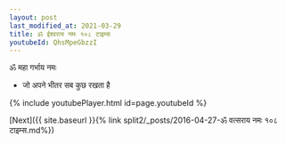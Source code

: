 ```yaml
---
layout: post
last_modified_at: 2021-03-29
title: ॐ ईश्वराय नमः १०८ टाइम्स
youtubeId: QhsMpeGbzzI
---
```

 
 
 ॐ महा गर्भाय नमः  
 
 -  जो अपने भीतर सब कुछ रखता है 
 
  
 
  
 
 
 
 
 
 


{% include youtubePlayer.html id=page.youtubeId %}
 
[Next]({{ site.baseurl }}{% link  split2/_posts/2016-04-27-ॐ वत्सराय नमः १०८ टाइम्स.md%})
 
